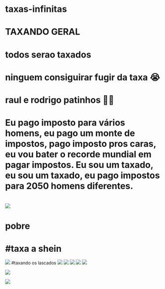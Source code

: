 # taxas-infinitas
# TAXANDO GERAL
# todos serao taxados
# ninguem consiguirar fugir da taxa 😭
# raul e rodrigo patinhos  🤣🤣
# Eu pago imposto para vários homens, eu pago um monte de impostos, pago imposto pros caras, eu vou bater o recorde mundial em pagar impostos. Eu sou um taxado, eu sou um taxado, eu pago impostos para 2050 homens diferentes.
#  ![](https://s2-g1.glbimg.com/AAbB8gFcwi7VDy-qki5_6bzqNhE=/0x0:933x775/984x0/smart/filters:strip_icc()/i.s3.glbimg.com/v1/AUTH_59edd422c0c84a879bd37670ae4f538a/internal_photos/bs/2024/Y/b/deaI0oTui5nBAABOAZdw/gsrw1ghxaaesktc.jpg)
# pobre 
# #taxa a shein
![](https://s2-oglobo.glbimg.com/MHamyBHcLN1x3iMYlxZtmhcFQWw=/1200x/smart/filters:cover():strip_icc()/i.s3.glbimg.com/v1/AUTH_da025474c0c44edd99332dddb09cabe8/internal_photos/bs/2024/F/c/BWJMEjQYKDgoiVBrseGA/gskwrqdwgaadlz1.jpg)
#taxando os lascados
![](https://encrypted-tbn0.gstatic.com/images?q=tbn:ANd9GcQGK8_bS27thf13Y-TynMad3FO9Lxc_OND80g&s)
![](https://encrypted-tbn0.gstatic.com/images?q=tbn:ANd9GcSnNfIO88MT8Aj90q6gS6mDiFJW8NBUkyyUNw&s)
![](https://encrypted-tbn0.gstatic.com/images?q=tbn:ANd9GcSMGwp9bwW8S8GdV4IdDHkb7W1QLm5wnnJviQ&s)
![](https://encrypted-tbn0.gstatic.com/images?q=tbn:ANd9GcTQHs1w9f3FS5NUKVH0cuQobW07x8iuNu0Etw&s)
![](https://encrypted-tbn0.gstatic.com/images?q=tbn:ANd9GcSCmjkRDOTBBkrNWuxf6CD1hSF6CT2T4vzz8A&s)

![](https://encrypted-tbn0.gstatic.com/images?q=tbn:ANd9GcSzq7-UQ4ob9HaL83y3RKs0e4pTaGMlEOYJzQ&s)


![](https://encrypted-tbn0.gstatic.com/images?q=tbn:ANd9GcQshV5lzOhWTEhuiy85Mb7EZ66kRShMP0pIgQ&s)
